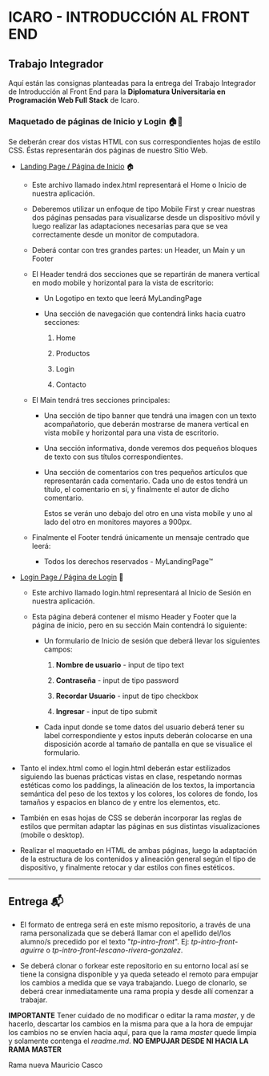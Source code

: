 # ICARO - INTRODUCCIÓN AL FRONT END

## Trabajo Integrador

Aquí están las consignas planteadas para la entrega del Trabajo Integrador de Introducción al Front End para la **Diplomatura Universitaria en Programación Web Full Stack** de Icaro.

### Maquetado de páginas de Inicio y Login 🏠👥

Se deberán crear dos vistas HTML con sus correspondientes hojas de estilo CSS. Éstas representarán dos páginas de nuestro Sitio Web.

- <u>Landing Page / Página de Inicio</u> 🏠
  
  - Este archivo llamado index.html representará el Home o Inicio de nuestra aplicación.
    
  - Deberemos utilizar un enfoque de tipo Mobile First y crear nuestras dos páginas pensadas para visualizarse desde un dispositivo móvil y luego realizar las adaptaciones necesarias para que se vea correctamente desde un monitor de computadora.
    
  - Deberá contar con tres grandes partes: un Header, un Main y un Footer
    
  - El Header tendrá dos secciones que se repartirán de manera vertical en modo mobile y horizontal para la vista de escritorio:
    
    - Un Logotipo en texto que leerá MyLandingPage
      
    - Una sección de navegación que contendrá links hacia cuatro secciones:
      
      1. Home
        
      2. Productos
        
      3. Login
        
      4. Contacto
        
  - El Main tendrá tres secciones principales:
    
    - Una sección de tipo banner que tendrá una imagen con un texto acompañatorio, que deberán mostrarse de manera vertical en vista mobile y horizontal para una vista de escritorio.
      
    - Una sección informativa, donde veremos dos pequeños bloques de texto con sus títulos correspondientes.
      
    - Una sección de comentarios con tres pequeños artículos que representarán cada comentario. Cada uno de estos tendrá un título, el comentario en sí, y finalmente el autor de dicho comentario.
      
      Estos se verán uno debajo del otro en una vista mobile y uno al lado del otro en monitores mayores a 900px.
      
  - Finalmente el Footer tendrá únicamente un mensaje centrado que leerá:
    
    - Todos los derechos reservados - MyLandingPage™
      

- <u>Login Page / Página de Login</u> 👥
  
  - Este archivo llamado login.html representará al Inicio de Sesión en nuestra aplicación.
    
  - Esta página deberá contener el mismo Header y Footer que la página de inicio, pero en su sección Main contendrá lo siguiente:
    
    - Un formulario de Inicio de sesión que deberá llevar los siguientes campos:
      
      1. **Nombre de usuario** - input de tipo text
        
      2. **Contraseña** - input de tipo password
        
      3. **Recordar Usuario** - input de tipo checkbox
        
      4. **Ingresar** - input de tipo submit
        
    - Cada input donde se tome datos del usuario deberá tener su label correspondiente y estos inputs deberán colocarse en una disposición acorde al tamaño de pantalla en que se visualice el formulario.
      
- Tanto el index.html como el login.html deberán estar estilizados siguiendo las buenas prácticas vistas en clase, respetando normas estéticas como los paddings, la alineación de los textos, la importancia semántica del peso de los textos y los colores, los colores de fondo, los tamaños y espacios en blanco de y entre los elementos, etc.
  
- También en esas hojas de CSS se deberán incorporar las reglas de estilos que permitan adaptar las páginas en sus distintas visualizaciones (mobile o desktop).
  
- Realizar el maquetado en HTML de ambas páginas, luego la adaptación de la estructura de los contenidos y alineación general según el tipo de dispositivo, y finalmente retocar y dar estilos con fines estéticos.
  

---

## Entrega 📬

- El formato de entrega será en este mismo repositorio, a través de una rama personalizada que se deberá llamar con el apellido del/los alumno/s precedido por el texto "*tp-intro-front*". Ej: _tp-intro-front-aguirre_ o *tp-intro-front-lescano-rivera-gonzalez*.
  
- Se deberá clonar o forkear este repositorio en su entorno local así se tiene la consigna disponible y ya queda seteado el remoto para empujar los cambios a medida que se vaya trabajando.
  Luego de clonarlo, se deberá crear inmediatamente una rama propia y desde allí comenzar a trabajar.
  

**IMPORTANTE** Tener cuidado de no modificar o editar la rama _master_, y de hacerlo, descartar los cambios en la misma para que a la hora de empujar los cambios no se envíen hacia aquí, para que la rama _master_ quede limpia y solamente contenga el _readme.md_. **NO EMPUJAR DESDE NI HACIA LA RAMA MASTER**

Rama nueva Mauricio Casco